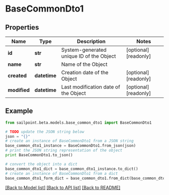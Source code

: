 # BaseCommonDto1


## Properties

Name | Type | Description | Notes
------------ | ------------- | ------------- | -------------
**id** | **str** | System-generated unique ID of the Object | [optional] [readonly] 
**name** | **str** | Name of the Object | 
**created** | **datetime** | Creation date of the Object | [optional] [readonly] 
**modified** | **datetime** | Last modification date of the Object | [optional] [readonly] 

## Example

```python
from sailpoint.beta.models.base_common_dto1 import BaseCommonDto1

# TODO update the JSON string below
json = "{}"
# create an instance of BaseCommonDto1 from a JSON string
base_common_dto1_instance = BaseCommonDto1.from_json(json)
# print the JSON string representation of the object
print BaseCommonDto1.to_json()

# convert the object into a dict
base_common_dto1_dict = base_common_dto1_instance.to_dict()
# create an instance of BaseCommonDto1 from a dict
base_common_dto1_form_dict = base_common_dto1.from_dict(base_common_dto1_dict)
```
[[Back to Model list]](../README.md#documentation-for-models) [[Back to API list]](../README.md#documentation-for-api-endpoints) [[Back to README]](../README.md)


